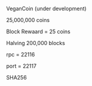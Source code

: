 
VeganCoin (under development)

25,000,000 coins

Block Rewaard = 25 coins

Halving 200,000 blocks

rpc = 22116

port = 22117

SHA256

